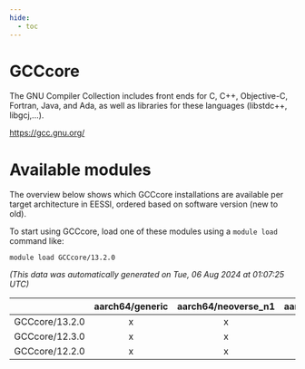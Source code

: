 ```yaml
---
hide:
  - toc
---
```


GCCcore
=======


The GNU Compiler Collection includes front ends for C, C++, Objective-C, Fortran, Java, and Ada, as well as libraries for these languages (libstdc++, libgcj,...).

https://gcc.gnu.org/
# Available modules


The overview below shows which GCCcore installations are available per target architecture in EESSI, ordered based on software version (new to old).

To start using GCCcore, load one of these modules using a `module load` command like:

```shell
module load GCCcore/13.2.0
```

*(This data was automatically generated on Tue, 06 Aug 2024 at 01:07:25 UTC)*  

| |aarch64/generic|aarch64/neoverse_n1|aarch64/neoverse_v1|x86_64/generic|x86_64/amd/zen2|x86_64/amd/zen3|x86_64/amd/zen4|x86_64/intel/haswell|x86_64/intel/skylake_avx512|
| :---: | :---: | :---: | :---: | :---: | :---: | :---: | :---: | :---: | :---: |
|GCCcore/13.2.0|x|x|x|x|x|x|x|x|x|
|GCCcore/12.3.0|x|x|x|x|x|x|x|x|x|
|GCCcore/12.2.0|x|x|x|x|x|x|-|x|x|
